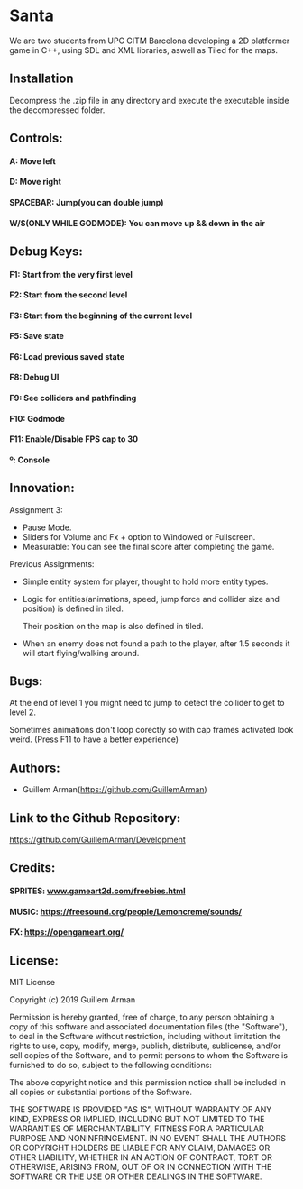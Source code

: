 # Santa
We are two students from UPC CITM Barcelona developing a 2D platformer game in C++, using SDL and XML libraries, aswell as Tiled for the maps.

## Installation
Decompress the .zip file in any directory and execute the executable inside the decompressed folder.


## Controls:

#### A: Move left
#### D: Move right
#### SPACEBAR: Jump(you can double jump)
#### W/S(ONLY WHILE GODMODE): You can move up && down in the air

## Debug Keys:

#### F1: Start from the very first level
#### F2: Start from the second level
#### F3: Start from the beginning of the current level
#### F5: Save state
#### F6: Load previous saved state
#### F8: Debug UI
#### F9: See colliders and pathfinding
#### F10: Godmode
#### F11: Enable/Disable FPS cap to 30
#### º: Console

## Innovation:
Assignment 3:

- Pause Mode.
- Sliders for Volume and Fx + option to Windowed or Fullscreen.
- Measurable: You can see the final score after completing the game.

Previous Assignments:

- Simple entity system for player, thought to hold more entity types.

- Logic for entities(animations, speed, jump force and collider size and position) is defined in tiled.

	Their position on the map is also defined in tiled.

- When an enemy does not found a path to the player, after 1.5 seconds it will start flying/walking around.

## Bugs:

At the end of level 1 you might need to jump to detect the collider to get to level 2. 

Sometimes animations don't loop corectly so with cap frames activated look weird. (Press F11 to have a better experience) 

## Authors:

- Guillem Arman(https://github.com/GuillemArman)


## Link to the Github Repository: 

https://github.com/GuillemArman/Development

## Credits:

#### SPRITES: www.gameart2d.com/freebies.html
#### MUSIC: https://freesound.org/people/Lemoncreme/sounds/
#### FX: https://opengameart.org/

## License:

MIT License

Copyright (c) 2019  Guillem Arman 

Permission is hereby granted, free of charge, to any person obtaining a copy
of this software and associated documentation files (the "Software"), to deal
in the Software without restriction, including without limitation the rights
to use, copy, modify, merge, publish, distribute, sublicense, and/or sell
copies of the Software, and to permit persons to whom the Software is
furnished to do so, subject to the following conditions:

The above copyright notice and this permission notice shall be included in all
copies or substantial portions of the Software.

THE SOFTWARE IS PROVIDED "AS IS", WITHOUT WARRANTY OF ANY KIND, EXPRESS OR
IMPLIED, INCLUDING BUT NOT LIMITED TO THE WARRANTIES OF MERCHANTABILITY,
FITNESS FOR A PARTICULAR PURPOSE AND NONINFRINGEMENT. IN NO EVENT SHALL THE
AUTHORS OR COPYRIGHT HOLDERS BE LIABLE FOR ANY CLAIM, DAMAGES OR OTHER
LIABILITY, WHETHER IN AN ACTION OF CONTRACT, TORT OR OTHERWISE, ARISING FROM,
OUT OF OR IN CONNECTION WITH THE SOFTWARE OR THE USE OR OTHER DEALINGS IN THE
SOFTWARE.
